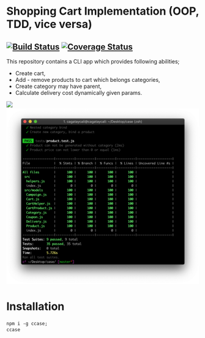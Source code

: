 # Shopping Cart Implementation (OOP, TDD, vice versa)

[![Build Status](https://travis-ci.org/cagataycali/case.svg?branch=master)](https://travis-ci.org/cagataycali/case) [![Coverage Status](https://coveralls.io/repos/github/cagataycali/case/badge.svg?branch=master)](https://coveralls.io/github/cagataycali/case?branch=master)
----

This repository contains a CLI app which provides following abilities;
* Create cart,
* Add - remove products to cart which belongs categories,
* Create category may have parent,
* Calculate delivery cost dynamically given params.

![](./assets/case.gif)
![](./assets/codeCoverage.png)

# Installation

```
npm i -g ccase;
ccase
```
